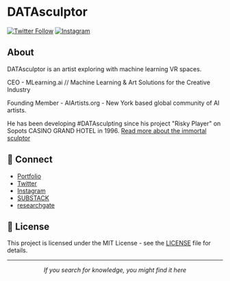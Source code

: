 # DATAsculptor

<p align="center">

[![Twitter Follow](https://img.shields.io/twitter/follow/Gross_sculptor?style=social)](https://twitter.com/Gross_sculptor)
[![Instagram](https://img.shields.io/badge/Instagram-Follow-E4405F?logo=instagram&style=flat-square)](https://www.instagram.com/datasculptor/)

</p>

## About

DATAsculptor is an artist exploring with machine learning VR spaces.

CEO - MLearning.ai // Machine Learning & Art Solutions for the Creative Industry 

Founding Member - AIArtists.org - New York based global community of AI artists.

He has been developing #DATAsculpting since his project "Risky Player" on Sopots CASINO GRAND HOTEL in 1996.
[Read more about the immortal sculptor](https://www.sztucznainteligencja.org.pl/en/in-the-name-of-the-father-an-immortal-sculptor/)

## 🤝 Connect

- [Portfolio](https://datasculptor.mlearning.ai)
- [Twitter](https://twitter.com/Gross_sculptor)
- [Instagram](https://www.instagram.com/datasculptor/)
- [SUBSTACK](https://mlearning.substack.com)
- [researchgate](https://www.researchgate.net/profile/Dariusz-Gross)

## 📜 License

This project is licensed under the MIT License - see the [LICENSE](LICENSE) file for details.

---

<p align="center">
  <i>If you search for knowledge, you might find it here</i>
</p>

